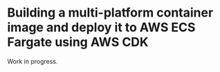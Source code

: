 # Building a multi-platform container image and deploy it to AWS ECS Fargate using AWS CDK

Work in progress.

